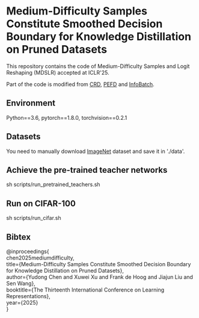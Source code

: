 # Medium-Difficulty Samples Constitute Smoothed Decision Boundary for Knowledge Distillation on Pruned Datasets
This repository contains the code of Medium-Difficulty Samples and Logit Reshaping (MDSLR) accepted at ICLR'25.

Part of the code is modified from [CRD](https://github.com/HobbitLong/RepDistiller), [PEFD](https://github.com/chenyd7/PEFD) and [InfoBatch](https://github.com/NUS-HPC-AI-Lab/InfoBatch).

## Environment
Python==3.6, pytorch==1.8.0, torchvision==0.2.1

## Datasets
You need to manually download [ImageNet](https://www.image-net.org/download.php) dataset and save it in './data'.

## Achieve the pre-trained teacher networks
sh scripts/run_pretrained_teachers.sh

## Run on CIFAR-100
sh scripts/run_cifar.sh


## Bibtex
@inproceedings{  
chen2025mediumdifficulty,  
title={Medium-Difficulty Samples Constitute Smoothed Decision Boundary for Knowledge Distillation on Pruned Datasets},  
author={Yudong Chen and Xuwei Xu and Frank de Hoog and Jiajun Liu and Sen Wang},  
booktitle={The Thirteenth International Conference on Learning Representations},  
year={2025}  
}


